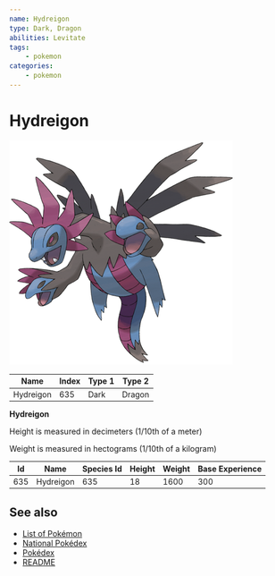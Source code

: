 ```yaml
---
name: Hydreigon
type: Dark, Dragon
abilities: Levitate
tags:
    - pokemon
categories:
    - pokemon
---
```


# Hydreigon


![Hydreigon](images/635.png)

| **Name** | **Index** | **Type 1** | **Type 2** |
|----|----|----|----|
| Hydreigon | 635 | Dark | Dragon  |

**Hydreigon** 


Height is measured in decimeters (1/10th of a meter)

Weight is measured in hectograms (1/10th of a kilogram)

| **Id** | **Name** | **Species Id** | **Height** | **Weight** | **Base Experience** |
|--------|----------|----------------|------------|------------|---------------------|
| 635 | Hydreigon | 635 | 18 | 1600 | 300 |


## See also

- [List of Pokémon](../pokemon.md)
- [National Pokédex](../national_pokedex.md)
- [Pokédex](../pokedex.md)
- [README](../README.md)
